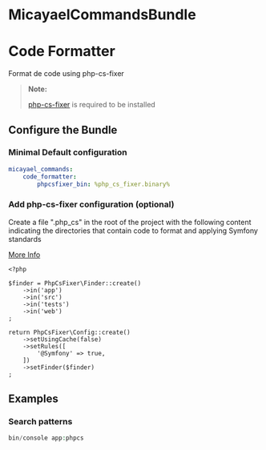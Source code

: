 # MicayaelCommandsBundle

Code Formatter
==============

Format de code using php-cs-fixer

> **Note:**
>
> [php-cs-fixer](https://github.com/FriendsOfPHP/PHP-CS-Fixer) is required to be installed

Configure the Bundle
--------------------

### Minimal Default configuration

```yaml
micayael_commands:
    code_formatter:
        phpcsfixer_bin: %php_cs_fixer.binary%
```

### Add php-cs-fixer configuration (optional)

Create a file ".php_cs" in the root of the project with the 
following content indicating the directories that contain 
code to format and applying Symfony standards

[More Info](https://github.com/FriendsOfPHP/PHP-CS-Fixer)

```
<?php

$finder = PhpCsFixer\Finder::create()
    ->in('app')
    ->in('src')
    ->in('tests')
    ->in('web')
;

return PhpCsFixer\Config::create()
    ->setUsingCache(false)
    ->setRules([
        '@Symfony' => true,
    ])
    ->setFinder($finder)
;
```

Examples
--------

### Search patterns
```php
bin/console app:phpcs
```
